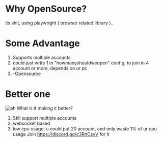 # Why OpenSource?
its shit, using playwright ( browser related library )..

# Some Advantage 
1. Supports multiple accounts
2.  could just write 1 in "howmanyshouldweopen" config, to join in 4 account or more, depends on ur pc
3.  -Opensource

# Better one
![ah](https://github.com/subandi123/rblxwild-rain-joiner-OPEN-SOURCE-free-/assets/74751653/cf17cfe8-9a77-4936-bdf3-95e2e6220909)
What is it making it better?
1. Still support multiple accounts
2. websocket based
3. low cpu usage, u could put 20 account, and only waste 1% of ur cpu usage
Join https://discord.gg/c3RnCsvV for it
